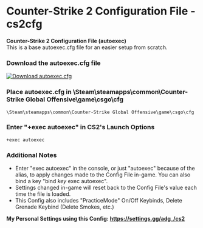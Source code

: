 # Counter-Strike 2 Configuration File - cs2cfg

**Counter-Strike 2 Configuration File (autoexec)**<br/>
This is a base autoexec.cfg file for an easier setup from scratch.<br/>

### Download the autoexec.cfg file
[![Download autoexec.cfg](https://img.shields.io/badge/Download-autoexec.cfg-blue)](https://raw.githubusercontent.com/ADG248/cs2cfg/main/autoexec.cfg)

### Place autoexec.cfg in \Steam\steamapps\common\Counter-Strike Global Offensive\game\csgo\cfg
```
\Steam\steamapps\common\Counter-Strike Global Offensive\game\csgo\cfg
```
### Enter "+exec autoexec" in CS2's Launch Options
```
+exec autoexec
```

### Additional Notes
- Enter "exec autoexec" in the console, or just "autoexec" because of the alias, to apply changes made to the Config File in-game. You can also bind a key "bind *key* exec autoexec".<br/>
- Settings changed in-game will reset back to the Config File's value each time the file is loaded.<br/>
- This Config also includes "PracticeMode" On/Off Keybinds, Delete Grenade Keybind (Delete Smokes, etc.)<br/>

**My Personal Settings using this Config: https://settings.gg/adg_/cs2**
